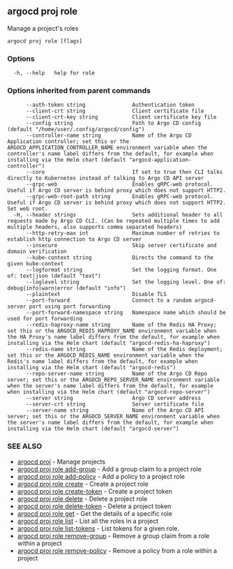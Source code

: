 ## argocd proj role

Manage a project's roles

```
argocd proj role [flags]
```

### Options

```
  -h, --help   help for role
```

### Options inherited from parent commands

```
      --auth-token string               Authentication token
      --client-crt string               Client certificate file
      --client-crt-key string           Client certificate key file
      --config string                   Path to Argo CD config (default "/home/user/.config/argocd/config")
      --controller-name string          Name of the Argo CD Application controller; set this or the ARGOCD_APPLICATION_CONTROLLER_NAME environment variable when the controller's name label differs from the default, for example when installing via the Helm chart (default "argocd-application-controller")
      --core                            If set to true then CLI talks directly to Kubernetes instead of talking to Argo CD API server
      --grpc-web                        Enables gRPC-web protocol. Useful if Argo CD server is behind proxy which does not support HTTP2.
      --grpc-web-root-path string       Enables gRPC-web protocol. Useful if Argo CD server is behind proxy which does not support HTTP2. Set web root.
  -H, --header strings                  Sets additional header to all requests made by Argo CD CLI. (Can be repeated multiple times to add multiple headers, also supports comma separated headers)
      --http-retry-max int              Maximum number of retries to establish http connection to Argo CD server
      --insecure                        Skip server certificate and domain verification
      --kube-context string             Directs the command to the given kube-context
      --logformat string                Set the logging format. One of: text|json (default "text")
      --loglevel string                 Set the logging level. One of: debug|info|warn|error (default "info")
      --plaintext                       Disable TLS
      --port-forward                    Connect to a random argocd-server port using port forwarding
      --port-forward-namespace string   Namespace name which should be used for port forwarding
      --redis-haproxy-name string       Name of the Redis HA Proxy; set this or the ARGOCD_REDIS_HAPROXY_NAME environment variable when the HA Proxy's name label differs from the default, for example when installing via the Helm chart (default "argocd-redis-ha-haproxy")
      --redis-name string               Name of the Redis deployment; set this or the ARGOCD_REDIS_NAME environment variable when the Redis's name label differs from the default, for example when installing via the Helm chart (default "argocd-redis")
      --repo-server-name string         Name of the Argo CD Repo server; set this or the ARGOCD_REPO_SERVER_NAME environment variable when the server's name label differs from the default, for example when installing via the Helm chart (default "argocd-repo-server")
      --server string                   Argo CD server address
      --server-crt string               Server certificate file
      --server-name string              Name of the Argo CD API server; set this or the ARGOCD_SERVER_NAME environment variable when the server's name label differs from the default, for example when installing via the Helm chart (default "argocd-server")
```

### SEE ALSO

* [argocd proj](argocd_proj.md)	 - Manage projects
* [argocd proj role add-group](argocd_proj_role_add-group.md)	 - Add a group claim to a project role
* [argocd proj role add-policy](argocd_proj_role_add-policy.md)	 - Add a policy to a project role
* [argocd proj role create](argocd_proj_role_create.md)	 - Create a project role
* [argocd proj role create-token](argocd_proj_role_create-token.md)	 - Create a project token
* [argocd proj role delete](argocd_proj_role_delete.md)	 - Delete a project role
* [argocd proj role delete-token](argocd_proj_role_delete-token.md)	 - Delete a project token
* [argocd proj role get](argocd_proj_role_get.md)	 - Get the details of a specific role
* [argocd proj role list](argocd_proj_role_list.md)	 - List all the roles in a project
* [argocd proj role list-tokens](argocd_proj_role_list-tokens.md)	 - List tokens for a given role.
* [argocd proj role remove-group](argocd_proj_role_remove-group.md)	 - Remove a group claim from a role within a project
* [argocd proj role remove-policy](argocd_proj_role_remove-policy.md)	 - Remove a policy from a role within a project

